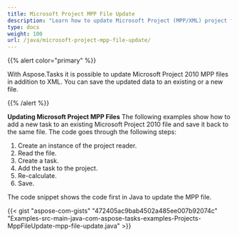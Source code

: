 ```yaml
---
title: Microsoft Project MPP File Update
description: "Learn how to update Microsoft Project (MPP/XML) project files using Aspose.Tasks for Java."
type: docs
weight: 100
url: /java/microsoft-project-mpp-file-update/
---
```


{{% alert color="primary" %}}

With Aspose.Tasks it is possible to update Microsoft Project 2010 MPP files in addition to XML. You can save the updated data to an existing or a new file.

{{% /alert %}}

**Updating Microsoft Project MPP Files**
The following examples show how to add a new task to an existing Microsoft Project 2010 file and save it back to the same file. The code goes through the following steps:

1. Create an instance of the project reader.
2. Read the file.
3. Create a task.
4. Add the task to the project.
5. Re-calculate.
6. Save.

The code snippet shows the code first in Java to update the MPP file.

{{< gist "aspose-com-gists" "472405ac9bab4502a485ee007b92074c" "Examples-src-main-java-com-aspose-tasks-examples-Projects-MppFileUpdate-mpp-file-update.java" >}}
